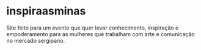 # inspiraasminas
Site feito para um evento que quer levar conhecimento, inspiração e empoderamento para as mulheres que trabalham com arte e comunicação no mercado sergipano.
